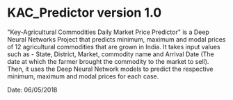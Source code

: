 # KAC_Predictor version 1.0

"Key-Agricultural Commodities Daily Market Price Predictor" is a Deep Neural Networks Project that predicts minimum, maximum and modal prices of 12 agricultural commodities that are grown in India. It takes input values such as - State, District, Market, commodity name and Arrival Date (The date at which the farmer brought the commodity to the market to sell). Then, it uses the Deep Neural Network models to predict the respective minimum, maximum and modal prices for each case.

Date: 06/05/2018